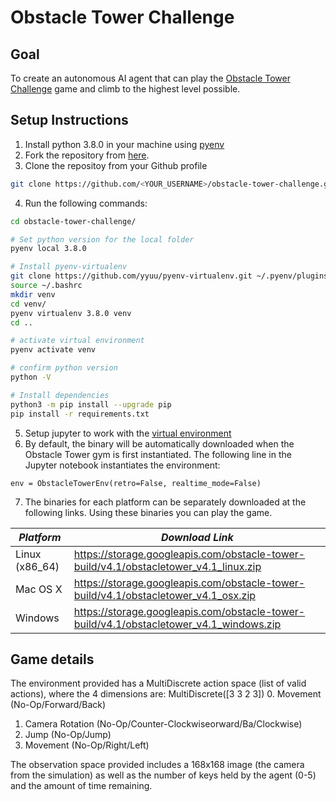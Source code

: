 # Obstacle Tower Challenge

## Goal
To create an autonomous AI agent that can play the [Obstacle Tower Challenge](https://unity3d.com/otc) game and climb to the highest level possible.

## Setup Instructions
1. Install python 3.8.0 in your machine using [pyenv](https://github.com/pyenv/pyenv)
2. Fork the repository from [here](https://github.com/cstrojans/obstacle-tower-challenge.git).
3. Clone the repositoy from your Github profile
```bash
git clone https://github.com/<YOUR_USERNAME>/obstacle-tower-challenge.git
```
4. Run the following commands:
```bash
cd obstacle-tower-challenge/

# Set python version for the local folder
pyenv local 3.8.0

# Install pyenv-virtualenv
git clone https://github.com/yyuu/pyenv-virtualenv.git ~/.pyenv/plugins/pyenv-virtualenv
source ~/.bashrc
mkdir venv
cd venv/
pyenv virtualenv 3.8.0 venv
cd ..

# activate virtual environment
pyenv activate venv

# confirm python version
python -V

# Install dependencies
python3 -m pip install --upgrade pip
pip install -r requirements.txt

```
5. Setup jupyter to work with the [virtual environment](https://albertauyeung.github.io/2020/08/17/pyenv-jupyter.html)
6. By default, the binary will be automatically downloaded when the Obstacle Tower gym is first instantiated. The following line in the Jupyter notebook instantiates the environment:
```
env = ObstacleTowerEnv(retro=False, realtime_mode=False)
```
7. The binaries for each platform can be separately downloaded at the following links. Using these binaries you can play the game.

| *Platform*     | *Download Link*                                                                     |
| --- | --- |
| Linux (x86_64) | https://storage.googleapis.com/obstacle-tower-build/v4.1/obstacletower_v4.1_linux.zip   |
| Mac OS X       | https://storage.googleapis.com/obstacle-tower-build/v4.1/obstacletower_v4.1_osx.zip     |
| Windows        | https://storage.googleapis.com/obstacle-tower-build/v4.1/obstacletower_v4.1_windows.zip |


## Game details

The environment provided has a MultiDiscrete action space (list of valid actions), where the 4 dimensions are: MultiDiscrete([3 3 2 3])
0. Movement (No-Op/Forward/Back)
1. Camera Rotation (No-Op/Counter-Clockwiseorward/Ba/Clockwise)
2. Jump (No-Op/Jump)
3. Movement (No-Op/Right/Left)

The observation space provided includes a 168x168 image (the camera from the simulation) as well as the number of keys held by the agent (0-5) and the amount of time remaining.
